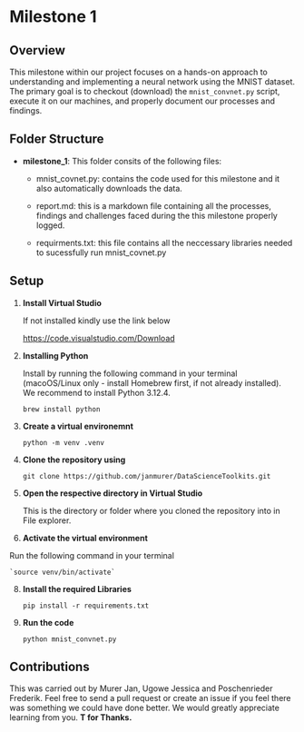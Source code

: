 # Milestone 1

## Overview 
This milestone within our project focuses on a hands-on approach to understanding and implementing a neural network using the MNIST dataset. The primary goal is to checkout (download) the `mnist_convnet.py` script, execute it on our machines, and properly document our processes and findings. 


## Folder Structure
- **milestone_1**: This folder consits of the following files:
    - mnist_covnet.py: contains the code used for this milestone and it also automatically downloads the data.

    - report.md: this is a markdown file containing all the processes, findings and challenges faced during the this milestone properly logged.

    - requirments.txt: this file contains all the neccessary libraries needed to sucessfully run mnist_covnet.py

## Setup

1. **Install Virtual Studio** 

    If not installed kindly use the link below

    https://code.visualstudio.com/Download

2. **Installing Python**

    Install by running the following command in your terminal (macoOS/Linux only - install Homebrew first, if not already installed). We recommend to install Python 3.12.4.

    `brew install python`

3. **Create a virtual environemnt**

    `python -m venv .venv`

4. **Clone the repository using**

    `git clone https://github.com/janmurer/DataScienceToolkits.git`

5. **Open the respective directory in Virtual Studio** 

    This is the directory or folder where you cloned the repository into in File explorer. 
 
6. **Activate the virtual environment**

 Run the following command in your terminal

    `source venv/bin/activate`

8. **Install the required Libraries**
    
     `pip install -r requirements.txt`

7. **Run the code**

    `python mnist_convnet.py`

## Contributions
This was carried out by Murer Jan, Ugowe Jessica and Poschenrieder Frederik. Feel free to send a pull request or create an issue if you feel there was something we could have done better. We would greatly appreciate learning from you. **T for Thanks.**